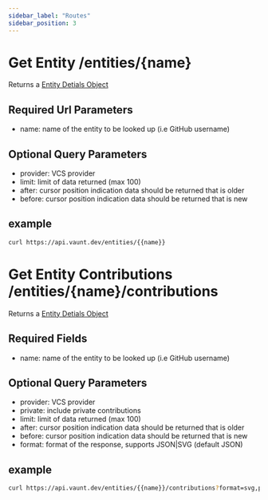 ```yaml
---
sidebar_label: "Routes"
sidebar_position: 3
---
```


# Get Entity /entities/{name}

Returns a [Entity Detials Object](./objects.md#entity-details)

## Required Url Parameters
- name: name of the entity to be looked up (i.e GitHub username)

## Optional Query Parameters
- provider: VCS provider 
- limit: limit of data returned (max 100)
- after: cursor position indication data should be returned that is older 
- before: cursor position indication data should be returned that is new 

## example 
```bash
curl https://api.vaunt.dev/entities/{{name}}
```

# Get Entity Contributions /entities/{name}/contributions

Returns a [Entity Detials Object](./objects.md#entity-details)

## Required Fields
- name: name of the entity to be looked up (i.e GitHub username)

## Optional Query Parameters
- provider: VCS provider 
- private: include private contributions 
- limit: limit of data returned (max 100)
- after: cursor position indication data should be returned that is older 
- before: cursor position indication data should be returned that is new 
- format: format of the response, supports JSON|SVG (default JSON)

## example 
```bash
curl https://api.vaunt.dev/entities/{{name}}/contributions?format=svg,private=true
```

